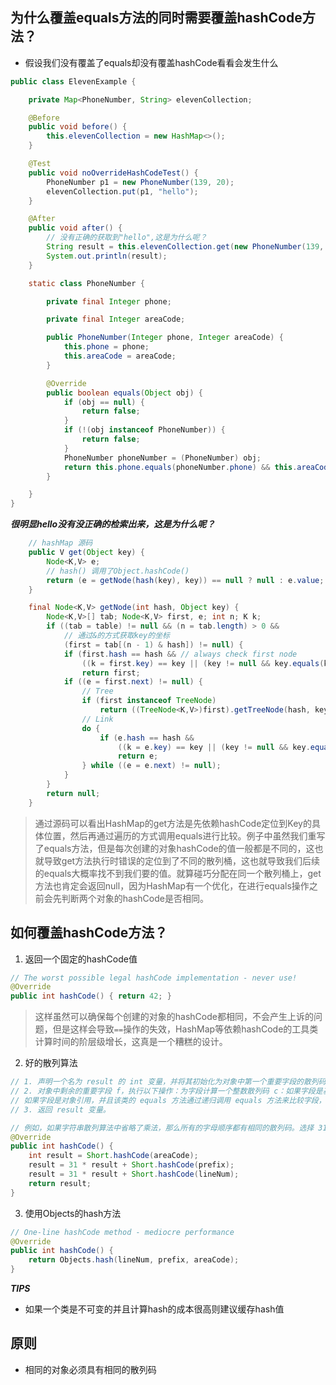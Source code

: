 ## 为什么覆盖equals方法的同时需要覆盖hashCode方法？
- 假设我们没有覆盖了equals却没有覆盖hashCode看看会发生什么
```java
public class ElevenExample {

    private Map<PhoneNumber, String> elevenCollection;

    @Before
    public void before() {
        this.elevenCollection = new HashMap<>();
    }

    @Test
    public void noOverrideHashCodeTest() {
        PhoneNumber p1 = new PhoneNumber(139, 20);
        elevenCollection.put(p1, "hello");
    }

    @After
    public void after() {
		// 没有正确的获取到"hello",这是为什么呢？
        String result = this.elevenCollection.get(new PhoneNumber(139, 20));
        System.out.println(result);
    }

    static class PhoneNumber {

        private final Integer phone;

        private final Integer areaCode;

        public PhoneNumber(Integer phone, Integer areaCode) {
            this.phone = phone;
            this.areaCode = areaCode;
        }

        @Override
        public boolean equals(Object obj) {
            if (obj == null) {
                return false;
            }
            if (!(obj instanceof PhoneNumber)) {
                return false;
            }
            PhoneNumber phoneNumber = (PhoneNumber) obj;
            return this.phone.equals(phoneNumber.phone) && this.areaCode.equals(phoneNumber.areaCode);
        }

    }
}
```
***很明显hello没有没正确的检索出来，这是为什么呢？***
```java
	// hashMap 源码
    public V get(Object key) {
        Node<K,V> e;
		// hash() 调用了Object.hashCode() 
        return (e = getNode(hash(key), key)) == null ? null : e.value;
    }

	final Node<K,V> getNode(int hash, Object key) {
        Node<K,V>[] tab; Node<K,V> first, e; int n; K k;
        if ((tab = table) != null && (n = tab.length) > 0 &&
			// 通过&的方式获取key的坐标
            (first = tab[(n - 1) & hash]) != null) {
            if (first.hash == hash && // always check first node
                ((k = first.key) == key || (key != null && key.equals(k))))
                return first;
            if ((e = first.next) != null) {
				// Tree
                if (first instanceof TreeNode)
                    return ((TreeNode<K,V>)first).getTreeNode(hash, key);
				// Link
                do {
                    if (e.hash == hash &&
                        ((k = e.key) == key || (key != null && key.equals(k))))
                        return e;
                } while ((e = e.next) != null);
            }
        }
        return null;
    }

```
> 通过源码可以看出HashMap的get方法是先依赖hashCode定位到Key的具体位置，然后再通过遍历的方式调用equals进行比较。例子中虽然我们重写了equals方法，但是每次创建的对象hashCode的值一般都是不同的，这也就导致get方法执行时错误的定位到了不同的散列桶，这也就导致我们后续的equals大概率找不到我们要的值。就算碰巧分配在同一个散列桶上，get方法也肯定会返回null，因为HashMap有一个优化，在进行equals操作之前会先判断两个对象的hashCode是否相同。

## 如何覆盖hashCode方法？
1. 返回一个固定的hashCode值
```java
// The worst possible legal hashCode implementation - never use!
@Override
public int hashCode() { return 42; }
```
> 这样虽然可以确保每个创建的对象的hashCode都相同，不会产生上诉的问题，但是这样会导致`==`操作的失效，HashMap等依赖hashCode的工具类计算时间的阶层级增长，这真是一个糟糕的设计。

2. 好的散列算法
```java
// 1. 声明一个名为 result 的 int 变量，并将其初始化为对象中第一个重要字段的散列码 c
// 2. 对象中剩余的重要字段 f，执行以下操作：为字段计算一个整数散列码 c：如果字段是基本数据类型，计算 `Type.hashCode(f)`，其中 type 是与 f 类型对应的包装类。
// 如果字段是对象引用，并且该类的 equals 方法通过递归调用 equals 方法来比较字段，则递归调用字段上的 hashCode 方法。如果需要更复杂的比较，则为该字段计算一个「canonical representation」，并在 canonical representation 上调用 hashCode 方法。如果字段的值为空，则使用 0（或其他常数，但 0 是惯用的）。如果字段是一个数组，则将其每个重要元素都视为一个单独的字段。也就是说，通过递归地应用这些规则计算每个重要元素的散列码，并将每个步骤 2.b 的值组合起来。如果数组中没有重要元素，则使用常量，最好不是 0。如果所有元素都很重要，那么使用 `Arrays.hashCode`。
// 3. 返回 result 变量。

// 例如，如果字符串散列算法中省略了乘法，那么所有的字母顺序都有相同的散列码。选择 31 是因为它是奇素数。如果是偶数，乘法运算就会溢出，信息就会丢失，因为乘法运算等同于移位。使用素数的好处不太明显，但它是传统用法。31 有一个很好的特性，可以用移位和减法来代替乘法，从而在某些体系结构上获得更好的性能：`31 * i == (i <<5) – i`。现代虚拟机自动进行这种优化。
@Override
public int hashCode() {
    int result = Short.hashCode(areaCode);
    result = 31 * result + Short.hashCode(prefix);
    result = 31 * result + Short.hashCode(lineNum);
    return result;
}
```
3. 使用Objects的hash方法

```java
// One-line hashCode method - mediocre performance
@Override
public int hashCode() {
    return Objects.hash(lineNum, prefix, areaCode);
}
```

***TIPS***
- 如果一个类是不可变的并且计算hash的成本很高则建议缓存hash值
## 原则
- 相同的对象必须具有相同的散列码